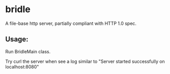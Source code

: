 # bridle

A file-base http server, partially compliant with HTTP 1.0 spec.

## Usage:

Run BridleMain class.


Try curl the server when see a log similar to "Server started successfully on localhost:8080"
